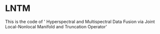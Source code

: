 # LNTM
This is the code of ' Hyperspectral and Multispectral Data Fusion via Joint Local-Nonlocal Manifold and Truncation Operator'
